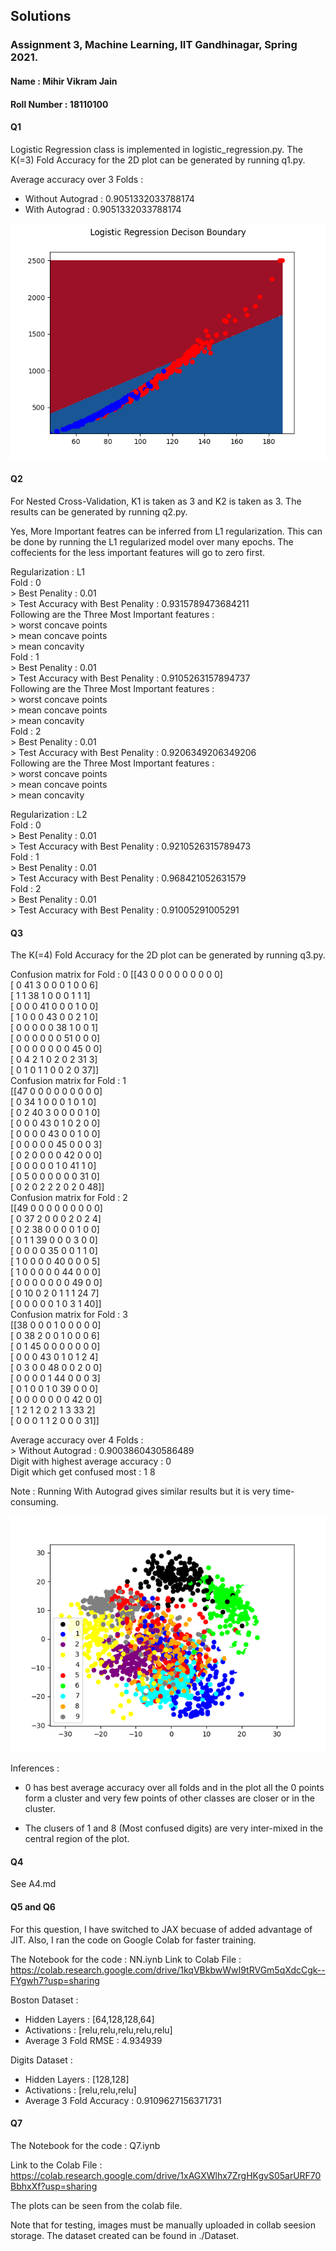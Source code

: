 ## Solutions

### Assignment 3, Machine Learning, IIT Gandhinagar, Spring 2021.
#### Name : Mihir Vikram Jain
#### Roll Number : 18110100

#### Q1
Logistic Regression class is implemented in logistic_regression.py.
The K(=3) Fold Accuracy for the 2D plot can be generated by running 
q1.py.

Average accuracy over 3 Folds :  
- Without Autograd :  0.9051332033788174  
- With Autograd :  0.9051332033788174  

![image info](./Plots/decison_surface.png)

#### Q2

For Nested Cross-Validation, K1 is taken as 3 and K2 is taken as 3.
The results can be generated by running q2.py. 

Yes, More Important featres can be inferred from L1 regularization. This can be done by running the L1 regularized model over many epochs. The coffecients for the less important features will go to zero first.

Regularization :  L1  
Fold :  0  
	 > Best Penality :  0.01  
	 > Test Accuracy with Best Penality :  0.9315789473684211  
	 Following are the Three Most Important features :  
		 > worst concave points  
		 > mean concave points  
		 > mean concavity  
Fold :  1  
	 > Best Penality :  0.01  
	 > Test Accuracy with Best Penality :  0.9105263157894737  
	 Following are the Three Most Important features :  
		 > worst concave points  
		 > mean concave points  
		 > mean concavity  
Fold :  2  
	 > Best Penality :  0.01  
	 > Test Accuracy with Best Penality :  0.9206349206349206  
	 Following are the Three Most Important features :  
		 > worst concave points  
		 > mean concave points  
		 > mean concavity  

Regularization :  L2  
Fold :  0  
	 > Best Penality :  0.01  
	 > Test Accuracy with Best Penality :  0.9210526315789473  
Fold :  1  
	 > Best Penality :  0.01  
	 > Test Accuracy with Best Penality :  0.968421052631579  
Fold :  2  
	 > Best Penality :  0.01  
	 > Test Accuracy with Best Penality :  0.91005291005291  


#### Q3
The K(=4) Fold Accuracy for the 2D plot can be generated by running 
q3.py.  

Confusion matrix for Fold :  0
[[43  0  0  0  0  0  0  0  0  0]  
 [ 0 41  3  0  0  0  1  0  0  6]  
 [ 1  1 38  1  0  0  0  1  1  1]  
 [ 0  0  0 41  0  0  0  1  0  0]  
 [ 1  0  0  0 43  0  0  2  1  0]  
 [ 0  0  0  0  0 38  1  0  0  1]  
 [ 0  0  0  0  0  0 51  0  0  0]  
 [ 0  0  0  0  0  0  0 45  0  0]  
 [ 0  4  2  1  0  2  0  2 31  3]  
 [ 0  1  0  1  1  0  0  2  0 37]]  
Confusion matrix for Fold :  1  
[[47  0  0  0  0  0  0  0  0  0]  
 [ 0 34  1  0  0  0  1  0  1  0]  
 [ 0  2 40  3  0  0  0  0  1  0]  
 [ 0  0  0 43  0  1  0  2  0  0]  
 [ 0  0  0  0 43  0  0  1  0  0]  
 [ 0  0  0  0  0 45  0  0  0  3]  
 [ 0  2  0  0  0  0 42  0  0  0]  
 [ 0  0  0  0  0  1  0 41  1  0]  
 [ 0  5  0  0  0  0  0  0 31  0]  
 [ 0  2  0  2  2  2  0  2  0 48]]  
Confusion matrix for Fold :  2  
[[49  0  0  0  0  0  0  0  0  0]  
 [ 0 37  2  0  0  0  2  0  2  4]  
 [ 0  2 38  0  0  0  0  1  0  0]  
 [ 0  1  1 39  0  0  0  3  0  0]  
 [ 0  0  0  0 35  0  0  1  1  0]  
 [ 1  0  0  0  0 40  0  0  0  5]  
 [ 1  0  0  0  0  0 44  0  0  0]  
 [ 0  0  0  0  0  0  0 49  0  0]  
 [ 0 10  0  2  0  1  1  1 24  7]  
 [ 0  0  0  0  0  1  0  3  1 40]]  
Confusion matrix for Fold :  3  
[[38  0  0  0  1  0  0  0  0  0]  
 [ 0 38  2  0  0  1  0  0  0  6]  
 [ 0  1 45  0  0  0  0  0  0  0]  
 [ 0  0  0 43  0  1  0  1  2  4]  
 [ 0  3  0  0 48  0  0  2  0  0]  
 [ 0  0  0  0  1 44  0  0  0  3]  
 [ 0  1  0  0  1  0 39  0  0  0]  
 [ 0  0  0  0  0  0  0 42  0  0]  
 [ 1  2  1  2  0  2  1  3 33  2]  
 [ 0  0  0  1  1  2  0  0  0 31]]  

Average accuracy over 4 Folds :  
	 > Without Autograd :  0.9003860430586489  
Digit with highest average accuracy :  0  
Digit which get confused most :  1 8  

Note : Running With Autograd gives similar results but it is very time-consuming.  

![image info](./Plots/pca.png)

Inferences :
- 0 has best average accuracy over all folds and in the plot all the 0 points form a cluster and very few points of other classes are closer or in the cluster.  

- The clusers of 1 and 8 (Most confused digits) are very inter-mixed in the central region of the plot.  
 
#### Q4

See A4.md

#### Q5 and Q6

For this question, I have switched to JAX becuase of added advantage of JIT. Also, I ran the code on Google Colab for faster training.

The Notebook for the code : NN.iynb
Link to Colab File : https://colab.research.google.com/drive/1kqVBkbwWwI9tRVGm5qXdcCgk--FYgwh7?usp=sharing

Boston Dataset :
- Hidden Layers : [64,128,128,64]
- Activations : [relu,relu,relu,relu,relu]
- Average 3 Fold RMSE : 4.934939

Digits Dataset :
- Hidden Layers : [128,128]
- Activations : [relu,relu,relu]
- Average 3 Fold Accuracy : 0.9109627156371731

#### Q7

The Notebook for the code : Q7.iynb

Link to the Colab File : https://colab.research.google.com/drive/1xAGXWlhx7ZrgHKgvS05arURF70BbhxXf?usp=sharing

The plots can be seen from the colab file.

Note that for testing, images must be manually uploaded in collab seesion storage. The dataset created can be found in ./Dataset.
